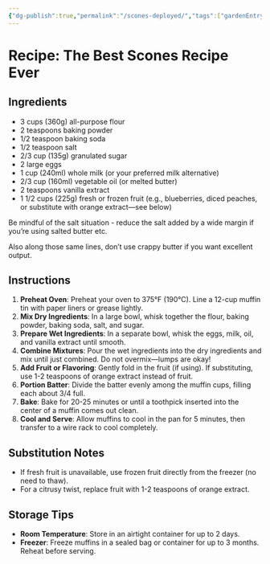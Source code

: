 ```yaml
---
{"dg-publish":true,"permalink":"/scones-deployed/","tags":["gardenEntry"]}
---
```



# Recipe: The Best Scones Recipe Ever

## Ingredients
- 3 cups (360g) all-purpose flour
- 2 teaspoons baking powder
- 1/2 teaspoon baking soda
- 1/2 teaspoon salt
- 2/3 cup (135g) granulated sugar
- 2 large eggs
- 1 cup (240ml) whole milk (or your preferred milk alternative)
- 2/3 cup (160ml) vegetable oil (or melted butter)
- 2 teaspoons vanilla extract
- 1 1/2 cups (225g) fresh or frozen fruit (e.g., blueberries, diced peaches, or substitute with orange extract—see below)

Be mindful of the salt situation - reduce the salt added by a wide margin if you’re using salted butter etc. 

Also along those same lines, don’t use crappy butter if you want excellent output. 
## Instructions
1. **Preheat Oven**: Preheat your oven to 375°F (190°C). Line a 12-cup muffin tin with paper liners or grease lightly.
2. **Mix Dry Ingredients**: In a large bowl, whisk together the flour, baking powder, baking soda, salt, and sugar.
3. **Prepare Wet Ingredients**: In a separate bowl, whisk the eggs, milk, oil, and vanilla extract until smooth.
4. **Combine Mixtures**: Pour the wet ingredients into the dry ingredients and mix until just combined. Do not overmix—lumps are okay!
5. **Add Fruit or Flavoring**: Gently fold in the fruit (if using). If substituting, use 1-2 teaspoons of orange extract instead of fruit.
6. **Portion Batter**: Divide the batter evenly among the muffin cups, filling each about 3/4 full.
7. **Bake**: Bake for 20-25 minutes or until a toothpick inserted into the center of a muffin comes out clean.
8. **Cool and Serve**: Allow muffins to cool in the pan for 5 minutes, then transfer to a wire rack to cool completely.

## Substitution Notes
- If fresh fruit is unavailable, use frozen fruit directly from the freezer (no need to thaw).
- For a citrusy twist, replace fruit with 1-2 teaspoons of orange extract.

## Storage Tips
- **Room Temperature**: Store in an airtight container for up to 2 days.
- **Freezer**: Freeze muffins in a sealed bag or container for up to 3 months. Reheat before serving.